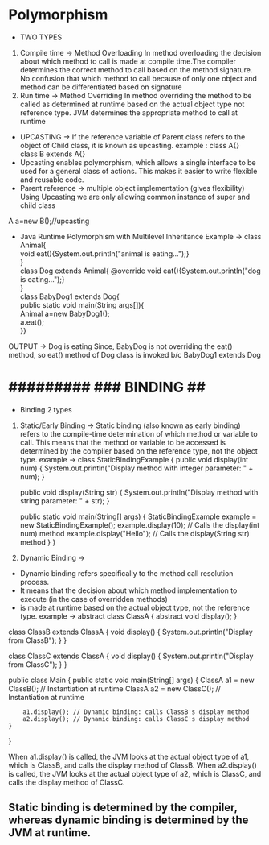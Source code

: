 
# Polymorphism
* TWO TYPES
1) Compile time -> Method Overloading
   In method overloading the decision about which method to call is made at compile time.The compiler determines
   the correct method to call based on the method signature.
   No confusion that which method to call because of only one object and method can be differentiated based on signature
2) Run time -> Method Overriding
   In method overriding the method to be called as determined at runtime based on the actual object type not reference
   type. JVM determines the appropriate method to call at runtime

* UPCASTING -> If the reference variable of Parent class refers to the object of Child class, it is known as upcasting.
  example :
  class A{}  
  class B extends A{}
* Upcasting enables polymorphism, which allows a single interface to be used for a general class of actions. 
  This makes it easier to write flexible and reusable code.
* Parent reference -> multiple object implementation (gives flexibility)
  Using Upcasting we are only allowing common instance of super and child class

A a=new B();//upcasting

* Java Runtime Polymorphism with Multilevel Inheritance
  Example ->
  class Animal{  
  void eat(){System.out.println("animal is eating...");}  
  }  
  class Dog extends Animal{ 
  @override
  void eat(){System.out.println("dog is eating...");}  
  }  
  class BabyDog1 extends Dog{  
  public static void main(String args[]){  
  Animal a=new BabyDog1();  
  a.eat();  
  }}

OUTPUT -> Dog is eating
Since, BabyDog is not overriding the eat() method, so eat() method of Dog class is invoked b/c BabyDog1 extends Dog


# #########  ### BINDING ## ################################
* Binding 2 types
1) Static/Early Binding -> Static binding (also known as early binding) refers to the compile-time determination of
   which method or variable to call. This means that the method or variable to be accessed is determined by the compiler
   based on the reference type, not the object type.
   example ->
   class StaticBindingExample {
   public void display(int num) {
   System.out.println("Display method with integer parameter: " + num);
   }

   public void display(String str) {
   System.out.println("Display method with string parameter: " + str);
   }

   public static void main(String[] args) {
   StaticBindingExample example = new StaticBindingExample();
   example.display(10); // Calls the display(int num) method
   example.display("Hello"); // Calls the display(String str) method
   }
   }
2) Dynamic Binding ->
* Dynamic binding refers specifically to the method call resolution process.
* It means that the decision about which method implementation to execute (in the case of overridden methods)
* is made at runtime based on the actual object type, not the reference type.
  example ->
  abstract class ClassA {
  abstract void display();
  }

class ClassB extends ClassA {
void display() {
System.out.println("Display from ClassB");
}
}

class ClassC extends ClassA {
void display() {
System.out.println("Display from ClassC");
}
}

public class Main {
public static void main(String[] args) {
ClassA a1 = new ClassB(); // Instantiation at runtime
ClassA a2 = new ClassC(); // Instantiation at runtime

        a1.display(); // Dynamic binding: calls ClassB's display method
        a2.display(); // Dynamic binding: calls ClassC's display method
    }
}

When a1.display() is called,
the JVM looks at the actual object type of a1, which is ClassB, and calls the display method of ClassB.
When a2.display() is called,
the JVM looks at the actual object type of a2, which is ClassC, and calls the display method of ClassC.

## Static binding is determined by the compiler, whereas dynamic binding is determined by the JVM at runtime.
# ################################################################################################################